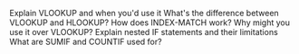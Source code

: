 Explain VLOOKUP and when you'd use it
What's the difference between VLOOKUP and HLOOKUP?
How does INDEX-MATCH work? Why might you use it over VLOOKUP?
Explain nested IF statements and their limitations
What are SUMIF and COUNTIF used for?

